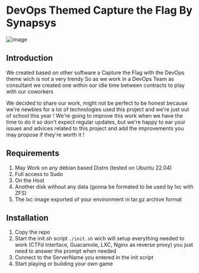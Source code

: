 # DevOps Themed Capture the Flag By Synapsys
![image](https://github.com/Yatodak/DevOpsCTF/assets/57355439/6502f1e1-8035-4d53-a593-f8ce35185ac6)

## Introduction

We created based on other software a Capture the Flag with the DevOps theme wich is not a very trendy
So as we work in a DevOps Team as consultant we created one within our idle time between contracts to play with our coworkers

We decided to share our work, might not be perfect to be honest because we're newbies for a lot of technologies used this project and we're just out of school this year !
We're going to improve this work when we have the time to do it so don't expect regular updates, but we're happy to ear your issues and advices related to this project and add the improvements you may propose if they're worth it !


## Requirements

1. May Work on any debian based Distro (tested on Ubuntu 22.04)
2. Full access to Sudo
3. On the Host
  1. Another disk without any data (gonna be formated to be used by lxc with ZFS)
  2. The lxc image exported of your environment in tar.gz archive format  


## Installation

1. Copy the repo
2. Start the init.sh script `./init.sh` wich will setup everything needed to work (CTFd interface, Guacamole, LXC, Nginx as reverse proxy)
   you just need to answer the prompt when needed
3. Connect to the ServerName you entered in the init script
4. Start playing or building your own game
